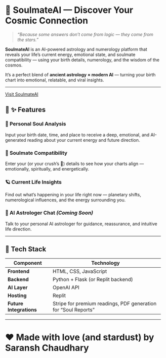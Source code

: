 # 🪷 SoulmateAI — Discover Your Cosmic Connection
> _“Because some answers don’t come from logic — they come from the stars.”_

**SoulmateAI** is an AI-powered astrology and numerology platform that reveals your life’s current energy, emotional state, and soulmate compatibility — using your birth details, numerology, and the wisdom of the cosmos.

It’s a perfect blend of **ancient astrology × modern AI** — turning your birth chart into emotional, relatable, and viral insights.

---
[Visit SoulmateAI](https://soulmateai-astro.replit.app/)


## 🌌 ✨ Features

### 🔮 Personal Soul Analysis
Input your birth date, time, and place to receive a deep, emotional, and AI-generated reading about your current energy and future direction.

### 💞 Soulmate Compatibility
Enter your (or your crush’s 👀) details to see how your charts align — emotionally, spiritually, and energetically.

### 🪐 Current Life Insights
Find out what’s happening in your life right now — planetary shifts, numerological influences, and the energy surrounding you.

### 🧘 AI Astrologer Chat _(Coming Soon)_
Talk to your personal AI astrologer for guidance, reassurance, and intuitive life direction.

---

## 🧩 Tech Stack

| Component | Technology |
|------------|-------------|
| **Frontend** | HTML, CSS, JavaScript |
| **Backend** | Python + Flask (or Replit backend) |
| **AI Layer** | OpenAI API |
| **Hosting** | Replit |
| **Future Integrations** | Stripe for premium readings, PDF generation for “Soul Reports” |

---

# ❤️ Made with love (and stardust) by Saransh Chaudhary
